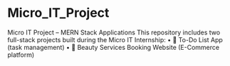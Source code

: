 # Micro_IT_Project
Micro IT Project – MERN Stack Applications This repository includes two full-stack projects built during the Micro IT Internship: • 📝 To-Do List App (task management) • 💄 Beauty Services Booking Website (E-Commerce platform)

